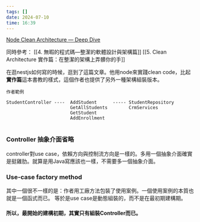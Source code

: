 ```yaml
---
tags: []
date: 2024-07-10
time: 16:39
---
```

[Node Clean Architecture — Deep Dive](https://betterprogramming.pub/node-clean-architecture-deep-dive-ab68e523554b)

同時參考：
[[4. 無暇的程式碼—整潔的軟體設計與架構篇]]
[[5. Clean Architecture 實作篇：在整潔的架構上弄髒你的手]]

在逛nestjs如何寫的時候，逛到了這篇文章。他用node來實踐clean code，比起**實作篇**這本書教的樣式，這個作者也提供了另外一種架構組裝版本。


```
作者範例

StudentController ----  AddStudent      ----- StudentRepository
						GetAllStudents        CrmServices
						GetStudent
						AddEnrollment
				
```

### Controller 抽象介面省略
controller對use case，依賴方向與控制流方向是一樣的。多用一個抽象介面確實是挺雞肋。就算是用Java寫應該也一樣，不需要多一個抽象介面。

### Use-case factory method
其中一個很不一樣的是：作者用工廠方法包裝了使用案例。一個使用案例的本質也就是一個函式而已。
等於是use case是動態組裝的，而不是在最初期建構期。

#### 所以，最開始的建構初期，其實只有組裝Controller而已。

